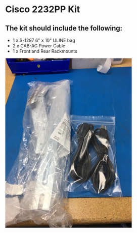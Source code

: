 # Cisco 2232PP Kit

## The kit should include the following:

- 1 x S-1297 6" x 10" ULINE bag
- 2 x CAB-AC Power Cable
- 1 x Front and Rear Rackmounts

 

<img src="Docs\20170427_114705000_iOS.jpg" style="width: 400px;"/>